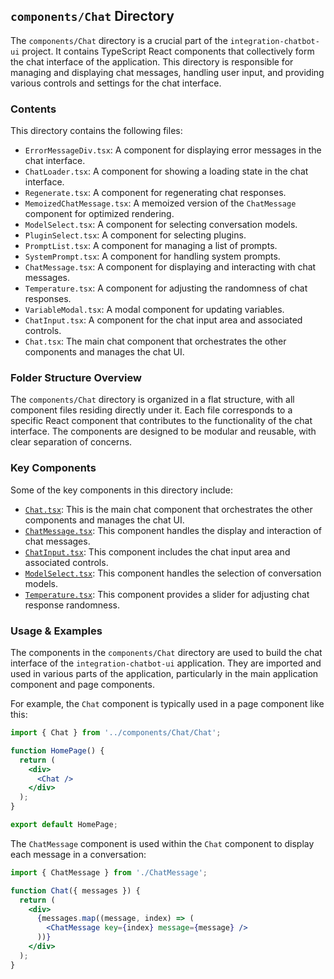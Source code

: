 
## `components/Chat` Directory

The `components/Chat` directory is a crucial part of the `integration-chatbot-ui` project. It contains TypeScript React components that collectively form the chat interface of the application. This directory is responsible for managing and displaying chat messages, handling user input, and providing various controls and settings for the chat interface.

### Contents

This directory contains the following files:

- `ErrorMessageDiv.tsx`: A component for displaying error messages in the chat interface.
- `ChatLoader.tsx`: A component for showing a loading state in the chat interface.
- `Regenerate.tsx`: A component for regenerating chat responses.
- `MemoizedChatMessage.tsx`: A memoized version of the `ChatMessage` component for optimized rendering.
- `ModelSelect.tsx`: A component for selecting conversation models.
- `PluginSelect.tsx`: A component for selecting plugins.
- `PromptList.tsx`: A component for managing a list of prompts.
- `SystemPrompt.tsx`: A component for handling system prompts.
- `ChatMessage.tsx`: A component for displaying and interacting with chat messages.
- `Temperature.tsx`: A component for adjusting the randomness of chat responses.
- `VariableModal.tsx`: A modal component for updating variables.
- `ChatInput.tsx`: A component for the chat input area and associated controls.
- `Chat.tsx`: The main chat component that orchestrates the other components and manages the chat UI.

### Folder Structure Overview

The `components/Chat` directory is organized in a flat structure, with all component files residing directly under it. Each file corresponds to a specific React component that contributes to the functionality of the chat interface. The components are designed to be modular and reusable, with clear separation of concerns.

### Key Components

Some of the key components in this directory include:

- [`Chat.tsx`](./components/Chat/Chat.tsx): This is the main chat component that orchestrates the other components and manages the chat UI.
- [`ChatMessage.tsx`](./components/Chat/ChatMessage.tsx): This component handles the display and interaction of chat messages.
- [`ChatInput.tsx`](./components/Chat/ChatInput.tsx): This component includes the chat input area and associated controls.
- [`ModelSelect.tsx`](./components/Chat/ModelSelect.tsx): This component handles the selection of conversation models.
- [`Temperature.tsx`](./components/Chat/Temperature.tsx): This component provides a slider for adjusting chat response randomness.

### Usage & Examples

The components in the `components/Chat` directory are used to build the chat interface of the `integration-chatbot-ui` application. They are imported and used in various parts of the application, particularly in the main application component and page components.

For example, the `Chat` component is typically used in a page component like this:

```jsx
import { Chat } from '../components/Chat/Chat';

function HomePage() {
  return (
    <div>
      <Chat />
    </div>
  );
}

export default HomePage;
```

The `ChatMessage` component is used within the `Chat` component to display each message in a conversation:

```jsx
import { ChatMessage } from './ChatMessage';

function Chat({ messages }) {
  return (
    <div>
      {messages.map((message, index) => (
        <ChatMessage key={index} message={message} />
      ))}
    </div>
  );
}
```
